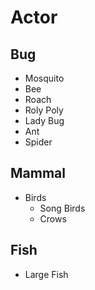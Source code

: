 # Actor

## Bug

- Mosquito
- Bee
- Roach
- Roly Poly
- Lady Bug
- Ant
- Spider

## Mammal

- Birds
    - Song Birds
    - Crows

## Fish

- Large Fish
